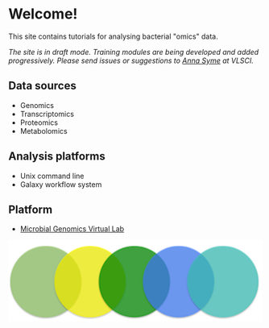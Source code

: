 # Welcome!

This site contains tutorials for analysing bacterial "omics" data.

*The site is in draft mode. Training modules are being developed and added progressively. Please send issues or suggestions to [Anna Syme](mailto:anna.syme@gmail.com) at VLSCI.*

## Data sources

* Genomics
* Transcriptomics
* Proteomics
* Metabolomics

## Analysis platforms

* Unix command line
* Galaxy workflow system

## Platform

* [Microbial Genomics Virtual Lab](http://genome.edu.au/)

![Logo](media/logos/sepsis-omics.png)
